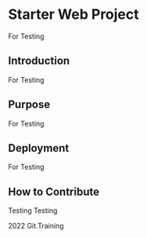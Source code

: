# Starter Web Project

For Testing

## Introduction

For Testing

## Purpose

For Testing

## Deployment

For Testing

## How to Contribute

Testing Testing

2022 Git.Training